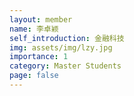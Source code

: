 ```yaml
---
layout: member
name: 李卓颖
self_introduction: 金融科技
img: assets/img/lzy.jpg
importance: 1
category: Master Students
page: false
---
```


